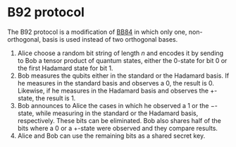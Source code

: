 # B92 protocol

The B92 protocol is a modification of [BB84](BB84) in which only one, non-orthogonal,
basis is used instead of two orthogonal bases.

1. Alice choose a random bit string of length $n$ and encodes it by sending to
   Bob a tensor product of quantum states, either the 0-state for bit 0 or the
   first Hadamard state for bit 1.
2. Bob measures the qubits either in the standard or the Hadamard basis. If he
   measures in the standard basis and observes a 0, the result is 0. Likewise,
   if he measures in the Hadamard basis and observes the +-state, the result is
   1.
3. Bob announces to Alice the cases in which he observed a 1 or the $-$-state,
   while measuring in the standard or the Hadamard basis, respectively. These
   bits can be eliminated. Bob also shares half of the bits where a 0 or a
   +-state were observed and they compare results.
4. Alice and Bob can use the remaining bits as a shared secret key.
